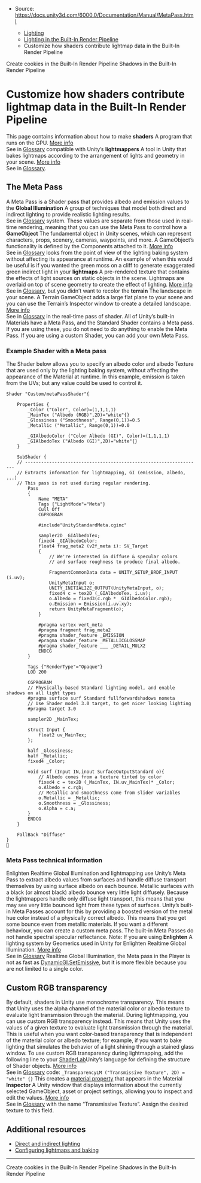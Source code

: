 * Source: https://docs.unity3d.com/6000.0/Documentation/Manual/MetaPass.html

  * [Lighting](https://docs.unity3d.com/6000.0/Documentation/Manual/LightingOverview.html)
  * [Lighting in the Built-In Render Pipeline](https://docs.unity3d.com/6000.0/Documentation/Manual/lighting-birp.html)
  * Customize how shaders contribute lightmap data in the Built-In Render Pipeline


[](https://docs.unity3d.com/6000.0/Documentation/Manual/creating-cookies-built-in-render-pipeline.html)
Create cookies in the Built-In Render Pipeline
[](https://docs.unity3d.com/6000.0/Documentation/Manual/shadows-in-birp.html)
Shadows in the Built-In Render Pipeline
# Customize how shaders contribute lightmap data in the Built-In Render Pipeline
This page contains information about how to make **shaders** A program that runs on the GPU. [More info](https://docs.unity3d.com/6000.0/Documentation/Manual/Shaders.html)  
See in [Glossary](https://docs.unity3d.com/6000.0/Documentation/Manual/Glossary.html#Shader) compatible with Unity’s **lightmappers** A tool in Unity that bakes lightmaps according to the arrangement of lights and geometry in your scene. [More info](https://docs.unity3d.com/6000.0/Documentation/Manual/Lightmapping.html)  
See in [Glossary](https://docs.unity3d.com/6000.0/Documentation/Manual/Glossary.html#Lightmapper).
## The Meta Pass
A Meta Pass is a Shader pass that provides albedo and emission values to the **Global Illumination** A group of techniques that model both direct and indirect lighting to provide realistic lighting results.  
See in [Glossary](https://docs.unity3d.com/6000.0/Documentation/Manual/Glossary.html#globalillumination) system. These values are separate from those used in real-time rendering, meaning that you can use the Meta Pass to control how a **GameObject** The fundamental object in Unity scenes, which can represent characters, props, scenery, cameras, waypoints, and more. A GameObject’s functionality is defined by the Components attached to it. [More info](https://docs.unity3d.com/6000.0/Documentation/Manual/class-GameObject.html)  
See in [Glossary](https://docs.unity3d.com/6000.0/Documentation/Manual/Glossary.html#GameObject) looks from the point of view of the lighting baking system without affecting its appearance at runtime.
An example of when this would be useful is if you wanted the green moss on a cliff to generate exaggerated green indirect light in your **lightmaps** A pre-rendered texture that contains the effects of light sources on static objects in the scene. Lightmaps are overlaid on top of scene geometry to create the effect of lighting. [More info](https://docs.unity3d.com/6000.0/Documentation/Manual/Lightmapping.html)  
See in [Glossary](https://docs.unity3d.com/6000.0/Documentation/Manual/Glossary.html#Lightmap), but you didn’t want to recolor the **terrain** The landscape in your scene. A Terrain GameObject adds a large flat plane to your scene and you can use the Terrain’s Inspector window to create a detailed landscape. [More info](https://docs.unity3d.com/6000.0/Documentation/Manual/terrain-UsingTerrains.html)  
See in [Glossary](https://docs.unity3d.com/6000.0/Documentation/Manual/Glossary.html#Terrain) in the real-time pass of shader.
All of Unity’s built-in Materials have a Meta Pass, and the Standard Shader contains a Meta pass. If you are using these, you do not need to do anything to enable the Meta Pass. If you are using a custom Shader, you can add your own Meta Pass.
###  Example Shader with a Meta pass
The Shader below allows you to specify an albedo color and albedo Texture that are used only by the lighting baking system, without affecting the appearance of the Material at runtime. In this example, emission is taken from the UVs; but any value could be used to control it.
```
Shader "Custom/metaPassShader"{

    Properties {
        _Color ("Color", Color)=(1,1,1,1)
        _MainTex ("Albedo (RGB)",2D)="white"{}
        _Glossiness ("Smoothness", Range(0,1))=0.5
        _Metallic ("Metallic", Range(0,1))=0.0

        _GIAlbedoColor ("Color Albedo (GI)", Color)=(1,1,1,1)
        _GIAlbedoTex ("Albedo (GI)",2D)="white"{}
    }

    SubShader {
    // ------------------------------------------------------------------
    // Extracts information for lightmapping, GI (emission, albedo, ...)
    // This pass is not used during regular rendering.
        Pass
        {
            Name "META"
            Tags {"LightMode"="Meta"}
            Cull Off
            CGPROGRAM

            #include"UnityStandardMeta.cginc"

            sampler2D _GIAlbedoTex;
            fixed4 _GIAlbedoColor;
            float4 frag_meta2 (v2f_meta i): SV_Target
            {
                // We're interested in diffuse & specular colors
                // and surface roughness to produce final albedo.

                FragmentCommonData data = UNITY_SETUP_BRDF_INPUT (i.uv);
                UnityMetaInput o;
                UNITY_INITIALIZE_OUTPUT(UnityMetaInput, o);
                fixed4 c = tex2D (_GIAlbedoTex, i.uv);
                o.Albedo = fixed3(c.rgb * _GIAlbedoColor.rgb);
                o.Emission = Emission(i.uv.xy);
                return UnityMetaFragment(o);
            }

            #pragma vertex vert_meta
            #pragma fragment frag_meta2
            #pragma shader_feature _EMISSION
            #pragma shader_feature _METALLICGLOSSMAP
            #pragma shader_feature ___ _DETAIL_MULX2
            ENDCG
        }

        Tags {"RenderType"="Opaque"}
        LOD 200

        CGPROGRAM
        // Physically-based Standard lighting model, and enable shadows on all light types
        #pragma surface surf Standard fullforwardshadows nometa
        // Use Shader model 3.0 target, to get nicer looking lighting
        #pragma target 3.0

        sampler2D _MainTex;

        struct Input {
            float2 uv_MainTex;
        };

        half _Glossiness;
        half _Metallic;
        fixed4 _Color;

        void surf (Input IN,inout SurfaceOutputStandard o){
            // Albedo comes from a texture tinted by color
            fixed4 c = tex2D (_MainTex, IN.uv_MainTex)* _Color;
            o.Albedo = c.rgb;
            // Metallic and smoothness come from slider variables
            o.Metallic = _Metallic;
            o.Smoothness = _Glossiness;
            o.Alpha = c.a;
        }
        ENDCG
    }

    FallBack "Diffuse"
}

```

### Meta Pass technical information
Enlighten Realtime Global Illumination and lightmapping use Unity’s Meta Pass to extract albedo values from surfaces and handle diffuse transport themselves by using surface albedo on each bounce.
Metallic surfaces with a black (or almost black) albedo bounce very little light diffusely. Because the lightmappers handle only diffuse light transport, this means that you may see very little bounced light from these types of surfaces. Unity’s built-in Meta Passes account for this by providing a boosted version of the metal hue color instead of a physically correct albedo. This means that you get some bounce even from metallic materials. If you want a different behaviour, you can create a custom meta pass.
The built-in Meta Passes do not handle spectral specular reflectance.
Note: If you are using **Enlighten** A lighting system by Geomerics used in Unity for Enlighten Realtime Global Illumination. [More info](https://www.siliconstudio.co.jp/en/products-service/enlighten/)  
See in [Glossary](https://docs.unity3d.com/6000.0/Documentation/Manual/Glossary.html#Enlighten) Realtime Global Illumination, the Meta pass in the Player is not as fast as [DynamicGI.SetEmissive](http://docs.unity3d.com/ScriptReference/DynamicGI.SetEmissive.html), but it is more flexible because you are not limited to a single color.
## Custom RGB transparency
By default, shaders in Unity use monochrome transparency. This means that Unity uses the alpha channel of the material color or albedo texture to evaluate light transmission through the material. 
During lightmapping, you can use custom RGB transparency instead. This means that Unity uses the values of a given texture to evaluate light transmission through the material. This is useful when you want color-based transparency that is independent of the material color or albedo texture; for example, if you want to bake lighting that simulates the behavior of a light shining through a stained glass window.
To use custom RGB transparency during lightmapping, add the following line to your [ShaderLab](https://docs.unity3d.com/6000.0/Documentation/Manual/SL-Reference.html)Unity’s language for defining the structure of Shader objects. [More info](https://docs.unity3d.com/6000.0/Documentation/Manual/SL-Shader.html)  
See in [Glossary](https://docs.unity3d.com/6000.0/Documentation/Manual/Glossary.html#ShaderLab) code:
`_TransparencyLM ("Transmissive Texture", 2D) = "white" {}`
This creates a [material property](https://docs.unity3d.com/6000.0/Documentation/Manual/SL-Properties.html) that appears in the Material **Inspector** A Unity window that displays information about the currently selected GameObject, asset or project settings, allowing you to inspect and edit the values. [More info](https://docs.unity3d.com/6000.0/Documentation/Manual/UsingTheInspector.html)  
See in [Glossary](https://docs.unity3d.com/6000.0/Documentation/Manual/Glossary.html#Inspector) with the name “Transmissive Texture”. Assign the desired texture to this field.
## Additional resources
  * [Direct and indirect lighting](https://docs.unity3d.com/6000.0/Documentation/Manual/direct-and-indirect-lighting.html)
  * [Configuring lightmaps and baking](https://docs.unity3d.com/6000.0/Documentation/Manual/Lightmapping-configure.html)


* * *
[](https://docs.unity3d.com/6000.0/Documentation/Manual/creating-cookies-built-in-render-pipeline.html)
Create cookies in the Built-In Render Pipeline
[](https://docs.unity3d.com/6000.0/Documentation/Manual/shadows-in-birp.html)
Shadows in the Built-In Render Pipeline
